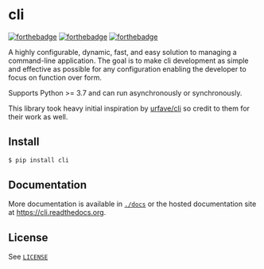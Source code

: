 cli
===

[![forthebadge](https://forthebadge.com/images/badges/you-didnt-ask-for-this.svg)](https://forthebadge.com)
[![forthebadge](https://forthebadge.com/images/badges/built-with-love.svg)](https://forthebadge.com)
[![forthebadge](https://forthebadge.com/images/badges/made-with-python.svg)](https://forthebadge.com)

A highly configurable, dynamic, fast, and easy solution to managing
a command-line application. The goal is to make cli development as simple
and effective as possible for any configuration enabling the developer to
focus on function over form.

Supports Python >= 3.7 and can run asynchronously or synchronously.

This library took heavy initial inspiration by [urfave/cli](https://github.com/urfave/cli)
so credit to them for their work as well.

## Install

```bash
$ pip install cli
```

## Documentation

More documentation is available in [`./docs`](./docs) or the hosted
documentation site at <https://cli.readthedocs.org>.

## License

See [`LICENSE`](./LICENSE)
